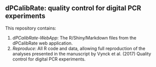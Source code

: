 ## dPCalibRate: quality control for digital PCR experiments

This repository contains:
1. _dPCalibRate-WebApp_: The R/Shiny/Markdown files from the dPCalibRate web application.
2. _Reproduce_: All R code and data, allowing full reproduction of the analyses presented in the manuscript by Vynck et al. (2017) Quality control for digital PCR experiments.